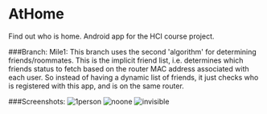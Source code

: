# AtHome
Find out who is home. Android app for the HCI course project.

###Branch: Mile1:
This branch uses the second 'algorithm' for determining friends/roommates.
This is the implicit friend list, i.e. determines which friends status to fetch based on the router MAC address associated with each
user. So instead of having a dynamic list of friends, it just checks who is registered with this app, and is on the same router.

###Screenshots:
![1person](https://cloud.githubusercontent.com/assets/1482047/11707819/deb15586-9ed6-11e5-8709-25f28863c6da.gif) ![noone](https://cloud.githubusercontent.com/assets/1482047/11707822/e1273c7c-9ed6-11e5-848a-12df303ae023.gif) ![invisible](https://cloud.githubusercontent.com/assets/1482047/11707825/e28e335e-9ed6-11e5-9f5c-0e367a69e1ff.gif)


